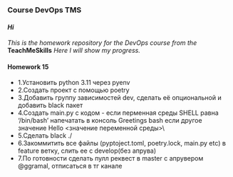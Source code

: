 ### Course DevOps TMS
#### *_Hi_* ####
*_This is the homework repository for the DevOps course from the_* **TeachMeSkills**
*_Here I will show my progress._*

#### **Homework 15** ####
+ 1.Установить python 3.11 через pyenv
+ 2.Создать проект с помощью poetry
+ 3.Добавить группу зависимостей dev, сделать её опциональной и добавить black пакет
+ 4.Создать main.py с кодом - если перменная среды SHELL равна ‘/bin/bash’ напечатать в консоль Greetings bash если другое значение Hello \<значение переменной среды>\
+ 5.Сделать black ./
+ 6.Закоммитить все файлы (pyptoject.toml, poetry.lock, main.py etc) в feature ветку, слить ее с develop(без апрува)
+ 7.По готовности сделать пулл реквест в master с апрувером @ggramal, отписаться в тг канале
